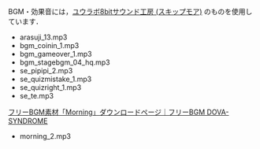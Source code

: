 BGM・効果音には，[ユウラボ8bitサウンド工房 (スキップモア)](http://www.skipmore.com/sound/) のものを使用しています．
- arasuji_13.mp3
- bgm_coinin_1.mp3
- bgm_gameover_1.mp3
- bgm_stagebgm_04_hq.mp3
- se_pipipi_2.mp3
- se_quizmistake_1.mp3
- se_quizright_1.mp3
- se_te.mp3

[フリーBGM素材「Morning」ダウンロードページ｜フリーBGM DOVA\-SYNDROME](https://dova-s.jp/bgm/download2452.html)
- morning_2.mp3
